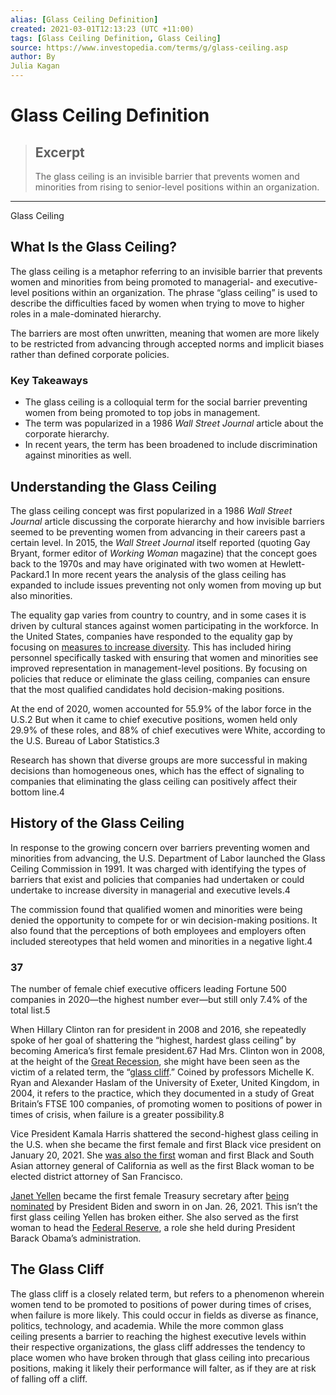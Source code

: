 ```yaml
---
alias: [Glass Ceiling Definition]
created: 2021-03-01T12:13:23 (UTC +11:00)
tags: [Glass Ceiling Definition, Glass Ceiling]
source: https://www.investopedia.com/terms/g/glass-ceiling.asp
author: By
Julia Kagan
---
```


# Glass Ceiling Definition

> ## Excerpt
> The glass ceiling is an invisible barrier that prevents women and minorities from rising to senior-level positions within an organization.

---

Glass Ceiling
## What Is the Glass Ceiling?

The glass ceiling is a metaphor referring to an invisible barrier that prevents women and minorities from being promoted to managerial- and executive-level positions within an organization. The phrase “glass ceiling” is used to describe the difficulties faced by women when trying to move to higher roles in a male-dominated hierarchy.

The barriers are most often unwritten, meaning that women are more likely to be restricted from advancing through accepted norms and implicit biases rather than defined corporate policies.

### Key Takeaways

-   The glass ceiling is a colloquial term for the social barrier preventing women from being promoted to top jobs in management.
-   The term was popularized in a 1986 _Wall Street Journal_ article about the corporate hierarchy.
-   In recent years, the term has been broadened to include discrimination against minorities as well.

## Understanding the Glass Ceiling

The glass ceiling concept was first popularized in a 1986 _Wall Street Journal_ article discussing the corporate hierarchy and how invisible barriers seemed to be preventing women from advancing in their careers past a certain level. In 2015, the _Wall Street Journal_ itself reported (quoting Gay Bryant, former editor of _Working Woman_ magazine) that the concept goes back to the 1970s and may have originated with two women at Hewlett-Packard.1 In more recent years the analysis of the glass ceiling has expanded to include issues preventing not only women from moving up but also minorities.

The equality gap varies from country to country, and in some cases it is driven by cultural stances against women participating in the workforce. In the United States, companies have responded to the equality gap by focusing on [measures to increase diversity](https://www.investopedia.com/best-programs-improving-diversity-and-inclusion-in-financial-services-industry-5092350). This has included hiring personnel specifically tasked with ensuring that women and minorities see improved representation in management-level positions. By focusing on policies that reduce or eliminate the glass ceiling, companies can ensure that the most qualified candidates hold decision-making positions.

At the end of 2020, women accounted for 55.9% of the labor force in the U.S.2 But when it came to chief executive positions, women held only 29.9% of these roles, and 88% of chief executives were White, according to the U.S. Bureau of Labor Statistics.3

Research has shown that diverse groups are more successful in making decisions than homogeneous ones, which has the effect of signaling to companies that eliminating the glass ceiling can positively affect their bottom line.4

## History of the Glass Ceiling

In response to the growing concern over barriers preventing women and minorities from advancing, the U.S. Department of Labor launched the Glass Ceiling Commission in 1991. It was charged with identifying the types of barriers that exist and policies that companies had undertaken or could undertake to increase diversity in managerial and executive levels.4

The commission found that qualified women and minorities were being denied the opportunity to compete for or win decision-making positions. It also found that the perceptions of both employees and employers often included stereotypes that held women and minorities in a negative light.4

### 37

The number of female chief executive officers leading Fortune 500 companies in 2020—the highest number ever—but still only 7.4% of the total list.5

When Hillary Clinton ran for president in 2008 and 2016, she repeatedly spoke of her goal of shattering the “highest, hardest glass ceiling” by becoming America’s first female president.67 Had Mrs. Clinton won in 2008, at the height of the [Great Recession](https://www.investopedia.com/terms/g/great-recession.asp), she might have been seen as the victim of a related term, the “[glass cliff](https://www.investopedia.com/terms/g/glass-cliff.asp).” Coined by professors Michelle K. Ryan and Alexander Haslam of the University of Exeter, United Kingdom, in 2004, it refers to the practice, which they documented in a study of Great Britain’s FTSE 100 companies, of promoting women to positions of power in times of crisis, when failure is a greater possibility.8

Vice President Kamala Harris shattered the second-highest glass ceiling in the U.S. when she became the first female and first Black vice president on January 20, 2021. She [was also the first](https://www.investopedia.com/5-things-you-need-to-know-about-kamala-harris-5077701) woman and first Black and South Asian attorney general of California as well as the first Black woman to be elected district attorney of San Francisco.

[Janet Yellen](https://www.investopedia.com/articles/investing/101613/janet-yellen-background-and-philosophy.asp) became the first female Treasury secretary after [being nominated](https://www.investopedia.com/what-lies-ahead-for-yellen-as-treasury-secretary-5089210) by President Biden and sworn in on Jan. 26, 2021. This isn’t the first glass ceiling Yellen has broken either. She also served as the first woman to head the [Federal Reserve](https://www.investopedia.com/terms/f/federalreservesystem.asp), a role she held during President Barack Obama’s administration.

## The Glass Cliff

The glass cliff is a closely related term, but refers to a phenomenon wherein women tend to be promoted to positions of power during times of crises, when failure is more likely. This could occur in fields as diverse as finance, politics, technology, and academia. While the more common glass ceiling presents a barrier to reaching the highest executive levels within their respective organizations, the glass cliff addresses the tendency to place women who have broken through that glass ceiling into precarious positions, making it likely their performance will falter, as if they are at risk of falling off a cliff.
